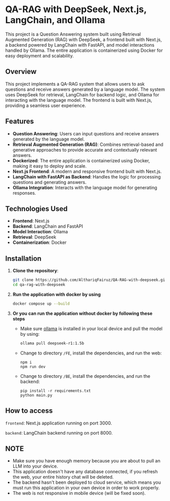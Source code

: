 # QA-RAG with DeepSeek, Next.js, LangChain, and Ollama

This project is a Question Answering system built using Retrieval Augmented Generation (RAG) with DeepSeek, a frontend built with Next.js, a backend powered by LangChain with FastAPI, and model interactions handled by Ollama. The entire application is containerized using Docker for easy deployment and scalability.

## Overview

This project implements a QA-RAG system that allows users to ask questions and receive answers generated by a language model. The system uses DeepSeek for retrieval, LangChain for backend logic, and Ollama for interacting with the language model. The frontend is built with Next.js, providing a seamless user experience.

## Features

- **Question Answering**: Users can input questions and receive answers generated by the language model.
- **Retrieval Augmented Generation (RAG)**: Combines retrieval-based and generative approaches to provide accurate and contextually relevant answers.
- **Dockerized**: The entire application is containerized using Docker, making it easy to deploy and scale.
- **Next.js Frontend**: A modern and responsive frontend built with Next.js.
- **LangChain with FastAPI as Backend**: Handles the logic for processing questions and generating answers.
- **Ollama Integration**: Interacts with the language model for generating responses.

## Technologies Used

- **Frontend**: Next.js
- **Backend**: LangChain and FastAPI
- **Model Interaction**: Ollama
- **Retrieval**: DeepSeek
- **Containerization**: Docker
  
## Installation

1. **Clone the repository**:

   ```bash
   git clone https://github.com/AlthariqFairuz/QA-RAG-with-deepseek.git
   cd qa-rag-with-deepseek
   ```
2. **Run the application with docker by using**
   
   ```bash
   docker compose up --build
   ```

3. **Or you can run the application without docker by following these steps**
   - Make sure [ollama](https://ollama.com/) is installed in your local device and pull the model by using:
     ```bash
     ollama pull deepseek-r1:1.5b
     ```
   - Change to directory ```/FE```, install the dependencies, and run the web:
     ```
     npm i
     npm run dev
     ```
   - Change to directory ```/BE```, install the dependencies, and run the backend:
     ```
     pip install -r requirements.txt
     python main.py
     ```

## How to access
```frontend```: Next.js application running on port 3000.

```backend```: LangChain backend running on port 8000.

## NOTE
- Make sure you have enough memory because you are about to pull an LLM into your device.
- This application doesn't have any database connected, if you refresh the web, your entire history chat will be deleted.
- The backend hasn't been deployed to cloud service, which means you must run this application in your own device in order to work properly.
- The web is not responsive in mobile device (will be fixed soon).
